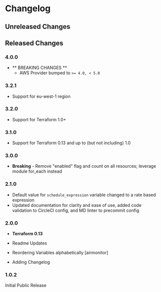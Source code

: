# Changelog

## Unreleased Changes

## Released Changes

### 4.0.0

- ** BREAKING CHANGES **
  - AWS Provider bumped to `>= 4.0, < 5.0`

### 3.2.1

* Support for eu-west-1 region

### 3.2.0

* Support for Terraform 1.0+

### 3.1.0

* Support for Terraform 0.13 and up to (but not including) 1.0

### 3.0.0

* **Breaking** - Remove "enabled" flag and count on all resources; leverage module for_each instead

### 2.1.0

* Default value for `schedule_expression` variable changed to a rate based expression
* Updated documentation for clarity and ease of use, added code validation to CircleCI config, and MD linter to precommit config

### 2.0.0

* **Terraform 0.13**

* Readme Updates
* Reordering Variables alphabetically [airmonitor]
* Adding Changelog

### 1.0.2

Initial Public Release
